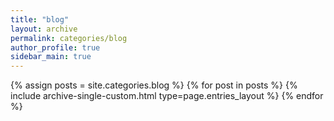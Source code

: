 ```yaml
---
title: "blog"
layout: archive
permalink: categories/blog
author_profile: true
sidebar_main: true
---
```


{% assign posts = site.categories.blog %}
{% for post in posts %} {% include archive-single-custom.html type=page.entries_layout %} {% endfor %}
    